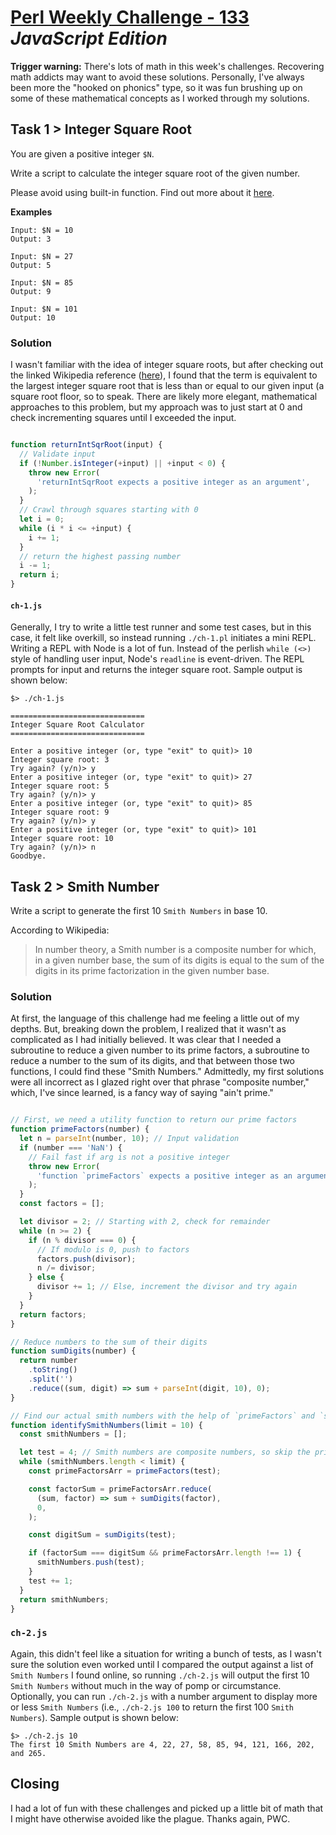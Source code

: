 # [Perl Weekly Challenge - 133] _JavaScript Edition_


**Trigger warning:** There's lots of math in this week's challenges.  Recovering
math addicts may want to avoid these solutions.  Personally, I've always been
more  the "hooked on phonics" type, so it was fun brushing up on some of these 
mathematical concepts as I worked through my solutions.

## Task 1 > Integer Square Root

You are given a positive integer `$N`.

Write a script to calculate the integer square root of the given number.

Please avoid using built-in function.  Find out more about it [here].

**Examples**

```
Input: $N = 10
Output: 3

Input: $N = 27
Output: 5

Input: $N = 85
Output: 9

Input: $N = 101
Output: 10
```

### Solution

I wasn't familiar with the idea of integer square roots, but after checking out
the linked Wikipedia reference ([here]), I found that the term is equivalent to
the largest integer square root that is less than or equal to our given input
(a square root floor, so to speak.  There are likely more elegant, mathematical
approaches to this problem, but my approach was to just start at 0 and check
incrementing squares until I exceeded the input.

```javascript

function returnIntSqrRoot(input) {
  // Validate input
  if (!Number.isInteger(+input) || +input < 0) {
    throw new Error(
      'returnIntSqrRoot expects a positive integer as an argument',
    );
  }
  // Crawl through squares starting with 0
  let i = 0;
  while (i * i <= +input) {
    i += 1;
  }
  // return the highest passing number
  i -= 1;
  return i;
}

```

#### `ch-1.js`

Generally, I try to write a little test runner and some test cases, but in this
case, it felt like overkill, so instead running `./ch-1.pl` initiates a mini
REPL.  Writing a REPL with Node is a lot of fun.  Instead of the perlish
`while (<>)` style of handling user input, Node's `readline` is event-driven. 
The REPL prompts for input and returns the integer square root.  Sample output
is shown below:

```
$> ./ch-1.js

==============================
Integer Square Root Calculator
==============================

Enter a positive integer (or, type "exit" to quit)> 10
Integer square root: 3
Try again? (y/n)> y
Enter a positive integer (or, type "exit" to quit)> 27
Integer square root: 5
Try again? (y/n)> y
Enter a positive integer (or, type "exit" to quit)> 85
Integer square root: 9
Try again? (y/n)> y
Enter a positive integer (or, type "exit" to quit)> 101
Integer square root: 10
Try again? (y/n)> n
Goodbye.

```

## Task 2 > Smith Number

Write a script to generate the first 10 `Smith Numbers` in base 10.

According to Wikipedia:

> In number theory, a Smith number is a composite number for which, in a given
> number base, the sum of its digits is equal to the sum of the digits in its
> prime factorization in the given number base.

### Solution

At first, the language of this challenge had me feeling a little out of my
depths.  But, breaking down the problem, I realized that it wasn't as
complicated as I had initially believed.  It was clear that I needed a
subroutine to reduce a given number to its prime factors, a subroutine to
reduce a number to the sum of its digits, and that between those two functions,
I could find these "Smith Numbers."  Admittedly, my first solutions were all
incorrect as I glazed right over that phrase "composite number," which, I've
since learned, is a fancy way of saying "ain't prime."

```javascript

// First, we need a utility function to return our prime factors
function primeFactors(number) {
  let n = parseInt(number, 10); // Input validation
  if (number === 'NaN') {
    // Fail fast if arg is not a positive integer
    throw new Error(
      'function `primeFactors` expects a positive integer as an argument.',
    );
  }
  const factors = [];

  let divisor = 2; // Starting with 2, check for remainder
  while (n >= 2) {
    if (n % divisor === 0) {
      // If modulo is 0, push to factors
      factors.push(divisor);
      n /= divisor;
    } else {
      divisor += 1; // Else, increment the divisor and try again
    }
  }
  return factors;
}

// Reduce numbers to the sum of their digits
function sumDigits(number) {
  return number
    .toString()
    .split('')
    .reduce((sum, digit) => sum + parseInt(digit, 10), 0);
}

// Find our actual smith numbers with the help of `primeFactors` and `sumDigits`
function identifySmithNumbers(limit = 10) {
  const smithNumbers = [];

  let test = 4; // Smith numbers are composite numbers, so skip the primes
  while (smithNumbers.length < limit) {
    const primeFactorsArr = primeFactors(test);

    const factorSum = primeFactorsArr.reduce(
      (sum, factor) => sum + sumDigits(factor),
      0,
    );

    const digitSum = sumDigits(test);

    if (factorSum === digitSum && primeFactorsArr.length !== 1) {
      smithNumbers.push(test);
    }
    test += 1;
  }
  return smithNumbers;
}

```

### `ch-2.js`

Again, this didn't feel like a situation for writing a bunch of tests, as I
wasn't sure the solution even worked until I compared the output against a list
of `Smith Numbers` I found online, so running `./ch-2.js` will output the first
10 `Smith Numbers` without much in the way of pomp or circumstance.  Optionally,
you can run `./ch-2.js` with a number argument to display more or less `Smith
Numbers` (i.e., `./ch-2.js 100` to return the first 100 `Smith Numbers`).
Sample output is shown below:

```
$> ./ch-2.js 10
The first 10 Smith Numbers are 4, 22, 27, 58, 85, 94, 121, 166, 202, and 265.
```

## Closing

I had a lot of fun with these challenges and picked up a little bit of math that
I might have otherwise avoided like the plague.  Thanks again, PWC.

[Perl Weekly Challenge - 133]: https://theweeklychallenge.org/blog/perl-weekly-challenge-133/
[here]: https://en.wikipedia.org/wiki/Integer_square_root
